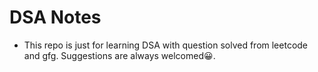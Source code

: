 # DSA Notes

* This repo is just for learning DSA with question solved from leetcode and gfg. Suggestions are always welcomed:grinning:.
